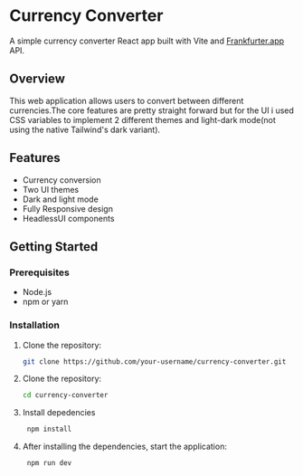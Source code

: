 # Currency Converter

A simple currency converter React app built with Vite and [Frankfurter.app](https://www.frankfurter.app/) API.

## Overview

This web application allows users to convert between different currencies.The core features are pretty straight forward but for the UI i used CSS variables to implement 2 different themes and light-dark mode(not using the native Tailwind's dark variant).


## Features

- Currency conversion
- Two UI themes
- Dark and light mode
- Fully Responsive design
- HeadlessUI components

## Getting Started

### Prerequisites

- Node.js
- npm or yarn

### Installation

1. Clone the repository:

   ```bash
   git clone https://github.com/your-username/currency-converter.git

2. Clone the repository:

   ```bash
   cd currency-converter

3. Install depedencies

   ```bash
    npm install

4. After installing the dependencies, start the application:

   ```bash
    npm run dev
   


